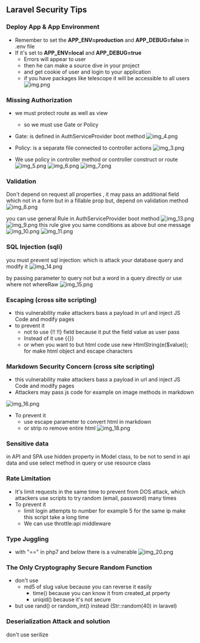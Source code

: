 ## Laravel Security Tips


### Deploy App & App Environment
- Remember to set the **APP_ENV=production** and **APP_DEBUG=false** in .env file 
- If it's set to **APP_ENV=local** and **APP_DEBUG=true**
  - Errors will appear to user 
  - then he can make a source dive in your project
  - and get cookie of user and login to your application
  - if you have packages like telescope it will be accessible to all users
![img.png](img.png)


### Missing Authorization

- we must protect route as well as view
  - so we must use Gate or Policy

- Gate: is defined in AuthServiceProvider boot method 
![img_4.png](img_4.png)

- Policy: is a separate file connected to controller actions
![img_3.png](img_3.png)

- We use policy in controller method or controller construct or route
![img_5.png](img_5.png)
![img_6.png](img_6.png)
![img_7.png](img_7.png)


### Validation

Don't depend on request all properties , it may pass an additional field which not in a form but in a fillable prop
but, depend on validation method 
![img_8.png](img_8.png)

you can use general Rule in AuthServiceProvider boot method
![img_13.png](img_13.png)
![img_9.png](img_9.png)
this rule give you same conditions as above but one message
![img_10.png](img_10.png)
![img_11.png](img_11.png)


### SQL Injection (sqli)

you must prevent sql injection: which is attack your database query and modify it
![img_14.png](img_14.png)

by passing parameter to query not but a word in a query directly
or use where not whereRaw
![img_15.png](img_15.png)


### Escaping (cross site scripting)
 
- this vulnerability make attackers bass a payload in url and inject JS Code and modify pages
- to prevent it 
    - not to use {!! !!} field because it put the field value as user pass 
    - Instead of it use {{}} 
    - or when you want to but html code use new HtmlString(e($value)); for make html object and escape characters
  

### Markdown Security Concern (cross site scripting)

- this vulnerability make attackers bass a payload in url and inject JS Code and modify pages
- Attackers may pass js code for example on image methods in markdown 

![img_16.png](img_16.png)

- To prevent it
    - use escape parameter to convert html in markdown
    - or strip ro remove entire html
![img_18.png](img_18.png)
  

      
### Sensitive data

in API and SPA
use hidden property in Model class, to be not to send in api data
and use select method in query
or use resource class


### Rate Limitation

- It's limit requests in the same time to prevent from DOS attack,
which attackers use scripts to try random (email, password) many times
- To prevent it
  -  limit login attempts to number for example 5 for the same ip make this script take a long time
  -  We can use throttle:api middleware
  

### Type Juggling

- with "==" in php7 and below there is a vulnerable
![img_20.png](img_20.png)

### The Only Cryptography Secure Random Function
- don't use 
  - md5 of slug value because you can reverse it easily 
    - time() because you can know it from created_at prperty 
    - uniqid() because it's not secure
- but use rand() or random_int() instead (Str::random(40) in laravel)


### Deserialization Attack and solution

don't use serilize

